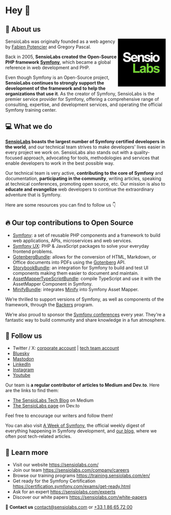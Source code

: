 # Hey 👋

## 👾 About us

<a href="https://sensiolabs.com"><img align="right" src="./assets/logo_sensiolabs.jpeg" width="150" alt="Sensiolabs" /></a>


SensioLabs was originally founded as a web agency by [Fabien Potencier](https://github.com/fabpot) and Gregory Pascal.

Back in 2005, **SensioLabs created the Open-Source PHP framework [Symfony](https://github.com/symfony/symfony)**, which became a global reference in web development and PHP.

Even though Symfony is an Open-Source project, **SensioLabs continues to strongly support the development of the framework and to help the organizations that use it**. As the creator of Symfony, SensioLabs is the premier service provider for Symfony, offering a comprehensive range of consulting, expertise, and development services, and operating the official Symfony training center.


## 💻 What we do

**[SensioLabs](https://sensiolabs.com/) boasts the largest number of Symfony certified developers in the world**, and our technical team strives to make developers' lives easier in every project we work on. SensioLabs also stands out with a quality-focused approach, advocating for tools, methodologies and services that enable developers to work in the best possible way.

Our technical team is very active, **contributing to the core of Symfony** and documentation, **participating in the community**, writing articles, speaking at technical conferences, promoting open source, etc. Our mission is also to **educate and evangelize** web developers to continue the extraordinary adventure that is Symfony.

Here are some resources you can find to follow us 👇

## 🔥 Our top contributions to Open Source

* [Symfony](https://github.com/symfony/symfony): a set of reusable PHP components and a framework to build web applications, APIs, microservices and web services.
* [Symfony UX](https://github.com/symfony/ux): PHP & JavaScript packages to solve your everyday frontend problems.
* [GotenbergBundle](https://github.com/sensiolabs/GotenbergBundle): allows for the conversion of HTML, Markdown, or Office documents into PDFs using the [Gotenberg](https://gotenberg.dev/) API.
* [StorybookBundle](https://github.com/sensiolabs/StorybookBundle): an integration for Symfony to build and test UI components making them easier to document and maintain.
* [AssetMapperTypeScriptBundle](https://github.com/sensiolabs/AssetMapperTypeScriptBundle): compile TypeScript and use it with the AssetMapper Component in Symfony.
* [MinifyBundle](https://github.com/sensiolabs/minify-bundle): integrates [Minify](https://github.com/tdewolff/minify) into Symfony Asset Mapper.

We’re thrilled to support versions of Symfony, as well as components of the framework, through the [Backers](https://symfony.com/backers) program.

We’re also proud to sponsor the [Symfony conferences](https://live.symfony.com/) every year. They're a fantastic way to build community and share knowledge in a fun atmosphere.

## 📲 Follow us

* Twitter / X: [corporate account](https://x.com/sensiolabs) | [tech team account](https://x.com/SensioLabsTech)
* [Bluesky](https://bsky.app/profile/sensiolabs.com)
* [Mastodon](https://mastodon.social/@SensioLabsOfficial)
* [LinkedIn](https://www.linkedin.com/company/sensiolabs/)
* [Instagram](https://www.instagram.com/sensiolabs/)
* [Youtube](https://www.youtube.com/@sensiolabs9618)

Our team is **a regular contributor of articles to Medium and Dev.to**. Here are the links to find them:
* [The SensioLabs Tech Blog](https://medium.com/the-sensiolabs-tech-blog) on Medium
* [The SensioLabs page](https://dev.to/sensiolabs) on Dev.to

Feel free to encourage our writers and follow them!

You can also visit [A Week of Symfony](https://symfony.com/blog/category/a-week-of-symfony), the official weekly digest of everything happening in Symfony development, and [our blog](https://sensiolabs.com/blog), where we often post tech-related articles.

## 👀 Learn more

* Visit our website https://sensiolabs.com/
* Join our team https://sensiolabs.com/company/careers
* Browse our training programs https://training.sensiolabs.com/en/
* Get ready for the Symfony Certification https://certification.symfony.com/exams/get-ready.html
* Ask for an expert https://sensiolabs.com/experts
* Discover our white papers https://sensiolabs.com/white-papers

📨 **Contact us** [contact@sensiolabs.com](mailto:contact@sensiolabs.com) or [+33 1 86 65 72 00](tel:+33186657200)
